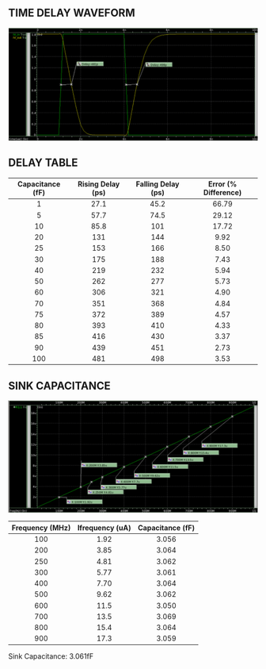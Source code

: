 ## TIME DELAY WAVEFORM

![DataPath](inverter_wave.png)

## DELAY TABLE

|  Capacitance (fF)  |  Rising Delay (ps)  |  Falling Delay (ps)  |  Error (% Difference)  |
|     :-------:      |      :------:       |      :-------:       |        :------:        |
|  1  |  27.1  |  45.2  |  66.79  |
|  5  |  57.7  |  74.5  |  29.12  |
|  10  |  85.8  |  101  |  17.72  |
|  20  |  131  |  144  |  9.92  |
|  25  |  153  |  166  |  8.50  |
|  30  |  175  |  188  |  7.43  |
|  40  |  219  |  232  |  5.94  |
|  50  |  262  |  277  |  5.73  |
|  60  |  306  |  321  |  4.90  |
|  70  |  351  |  368  |  4.84  |
|  75  |  372  |  389  |  4.57  |
|  80  |  393  |  410  |  4.33  |
|  85  |  416  |  430  |  3.37  |
|  90  |  439  |  451  |  2.73  |
|  100  |  481  |  498  |  3.53  |

## SINK CAPACITANCE

![DataPAth](inverter_AC.png)

|  Frequency (MHz)  |  Ifrequency (uA)  |  Capacitance (fF)  |
|     :-------:     |      :------:     |      :-------:     |
|  100  |  1.92  |  3.056  |
|  200  |  3.85  |  3.064  |
|  250  |  4.81  |  3.062  |
|  300  |  5.77  |  3.061  |
|  400  |  7.70  |  3.064  |
|  500  |  9.62  |  3.062  |
|  600  |  11.5  |  3.050  |
|  700  |  13.5  |  3.069  |
|  800  |  15.4  |  3.064  |
|  900  |  17.3  |  3.059  |
Sink Capacitance: 3.061fF
